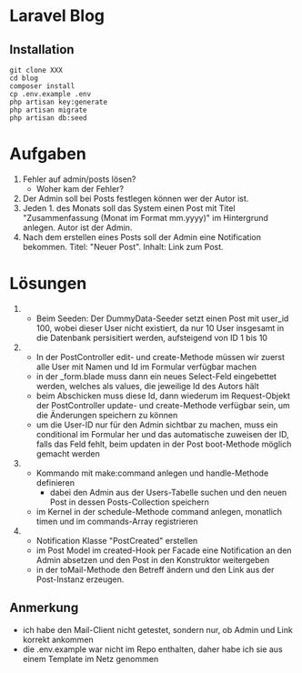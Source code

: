 # Laravel Blog

## Installation

```
git clone XXX
cd blog
composer install
cp .env.example .env
php artisan key:generate
php artisan migrate
php artisan db:seed
```

# Aufgaben

1. Fehler auf admin/posts lösen?
   -  Woher kam der Fehler?
2. Der Admin soll bei Posts festlegen können wer der Autor ist.
3. Jeden 1. des Monats soll das System einen Post mit Titel "Zusammenfassung (Monat im Format mm.yyyy)" im Hintergrund anlegen. Autor ist der Admin.
4. Nach dem erstellen eines Posts soll der Admin eine Notification bekommen. Titel: "Neuer Post". Inhalt: Link zum Post.

# Lösungen

1. -  Beim Seeden: Der DummyData-Seeder setzt einen Post mit user_id 100, wobei dieser User nicht existiert, da nur 10 User insgesamt in die Datenbank persisitiert werden, aufsteigend von ID 1 bis 10
2. -  In der PostController edit- und create-Methode müssen wir zuerst alle User mit Namen und Id im Formular verfügbar machen
   -  in der \_form.blade muss dann ein neues Select-Feld eingebettet werden, welches als values, die jeweilige Id des Autors hält
   -  beim Abschicken muss diese Id, dann wiederum im Request-Objekt der PostController update- und create-Methode verfügbar sein, um die Änderungen speichern zu können
   -  um die User-ID nur für den Admin sichtbar zu machen, muss ein conditional im Formular her und das automatische zuweisen der ID, falls das Feld fehlt, beim updaten in der Post boot-Methode möglich gemacht werden
3. -  Kommando mit make:command anlegen und handle-Methode definieren
      -  dabei den Admin aus der Users-Tabelle suchen und den neuen Post in dessen Posts-Collection speichern
   -  im Kernel in der schedule-Methode command anlegen, monatlich timen und im commands-Array registrieren
4. -  Notification Klasse "PostCreated" erstellen
   -  im Post Model im created-Hook per Facade eine Notification an den Admin absetzen und den Post in den Konstruktor weitergeben
   -  in der toMail-Methode den Betreff ändern und den Link aus der Post-Instanz erzeugen.

## Anmerkung

-  ich habe den Mail-Client nicht getestet, sondern nur, ob Admin und Link korrekt ankommen
-  die .env.example war nicht im Repo enthalten, daher habe ich sie aus einem Template im Netz genommen
